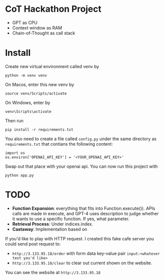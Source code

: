 # CoT Hackathon Project

* GPT as CPU
* Context window as RAM
* Chain-of-Thought as call stack

# Install

Create new virtual environment called venv by

```
python -m venv venv
```

On Macos, enter this new venv by

```
source venv/Scripts/activate
```

On Windows, enter by

```
venv\Scripts\activate
```

Then run

```
pip install -r requirements.txt
```

You also need to create a file called `config.py` under the same directory as `requirements.txt` that contians the following content:

```
import os
os.environ['OPENAI_API_KEY'] = '<YOUR_OPENAI_API_KEY>'
```

Swap out that place with your openai api. You can now run this project with

```
python app.py
```

# TODO

* **Function Expansion**: everything that fits into Function.execute()). APIs calls are made in execute, and GPT-4 uses description to judge whether it wants to use a specific function. If yes, what parameter.
* **Retrieval Process**: Under indices.index.
* **Castaway**: Implementation based on 

If you'd like to play with HTTP request. I created this fake cafe server you could send post request to:

* `http://3.133.95.18/order` with form data key-value pair `input:<whatever text you'd like>`
* `http://3.133.95.18/clear` to clear out current shown on the website.

You can see the website at `http://3.133.95.18`
